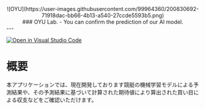 <div align="center">
![OYU](https://user-images.githubusercontent.com/99964360/200830692-71918dac-bb66-4b13-a540-27ccde5593b5.png)
</div>

<div style="text-align:center">
### OYU Lab. - You can confirm the prediction of our AI model.
</div>
---

[![Open in Visual Studio Code](https://img.shields.io/static/v1?logo=visualstudiocode&label=&message=Open%20in%20Visual%20Studio%20Code&labelColor=2c2c32&color=007acc&logoColor=007acc)](https://open.vscode.dev/tai72/boatrace_app)

# 概要

本アプリケーションでは、現在開発しております競艇の機械学習モデルによる予測結果や、その予測結果に基づいて計算された期待値により算出された買い目による収支などをご確認いただけます。
